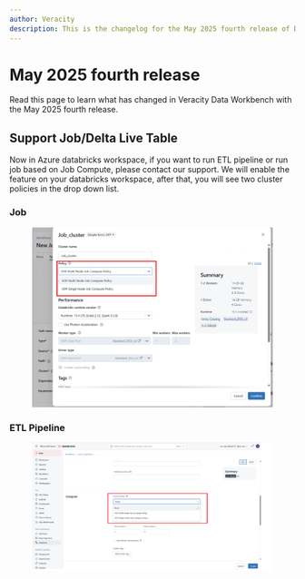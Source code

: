 ```yaml
---
author: Veracity
description: This is the changelog for the May 2025 fourth release of Data Workbench.
---
```


# May 2025 fourth release
Read this page to learn what has changed in Veracity Data Workbench with the May 2025 fourth release.

## Support Job/Delta Live Table
Now in Azure databricks workspace, if you want to run ETL pipeline or run job based on Job Compute, please contact our support. 
We will enable the feature on your databricks workspace, after that, you will see two cluster policies in the drop down list.

### Job
<figure>
	<img src="../news/assets/job.png"/>
</figure>

### ETL Pipeline
<figure>
	<img src="../news/assets/ETLPipeline.png"/>
</figure>




